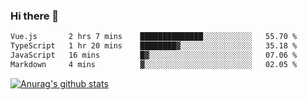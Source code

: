 ### Hi there 👋



<!--
**webB1an/webB1an** is a ✨ _special_ ✨ repository because its `README.md` (this file) appears on your GitHub profile.

Here are some ideas to get you started:

- 🔭 I’m currently working on ...
- 🌱 I’m currently learning ...
- 👯 I’m looking to collaborate on ...
- 🤔 I’m looking for help with ...
- 💬 Ask me about ...
- 📫 How to reach me: ...
- 😄 Pronouns: ...
- ⚡ Fun fact: ...
-->

<!--START_SECTION:waka-->

```txt
Vue.js       2 hrs 7 mins    ██████████████░░░░░░░░░░░   55.70 %
TypeScript   1 hr 20 mins    ████████▓░░░░░░░░░░░░░░░░   35.18 %
JavaScript   16 mins         █▓░░░░░░░░░░░░░░░░░░░░░░░   07.06 %
Markdown     4 mins          ▓░░░░░░░░░░░░░░░░░░░░░░░░   02.05 %
```

<!--END_SECTION:waka-->


[![Anurag's github stats](https://github-readme-stats.vercel.app/api?username=webB1an&show_icons=true&theme=radical)](https://github.com/anuraghazra/github-readme-stats)

